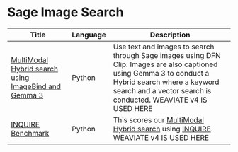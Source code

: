 # Sage Image Search

|Title|Language|Description|
|---|---|---|
| [MultiModal Hybrid search using ImageBind and Gemma 3](/HybridSearch_example/) | Python  | Use text and images to search through Sage images using DFN Clip. Images are also captioned using Gemma 3 to conduct a Hybrid search where a keyword search and a vector search is conducted. WEAVIATE v4 IS USED HERE|
| [INQUIRE Benchmark](/INQUIRE_benchmark/) | Python  | This scores our [MultiModal Hybrid search](/HybridSearch_example/) using [INQUIRE](https://github.com/inquire-benchmark/INQUIRE). WEAVIATE v4 IS USED HERE|


